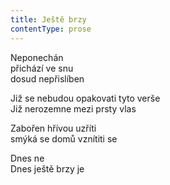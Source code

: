 ```yaml
---
title: Ještě brzy
contentType: prose
---
```


Neponechán  
přichází ve snu  
dosud nepřislíben

Již se nebudou opakovati tyto verše  
Již nerozemne mezi prsty vlas

Zabořen hřívou uzříti  
smýká se domů vznítiti se

Dnes ne  
Dnes ještě brzy je

